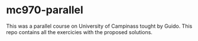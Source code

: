 # mc970-parallel

This was a parallel course on University of Campinass tought by Guido. This repo contains all the exercicies with the proposed solutions.
